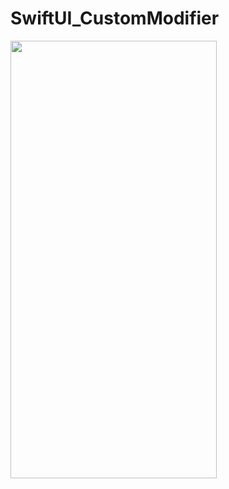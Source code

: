# SwiftUI_CustomModifier

<img src= "https://user-images.githubusercontent.com/16457165/78271311-f5c96b00-7546-11ea-897d-c59b637d446b.gif" width="330" height="700">
